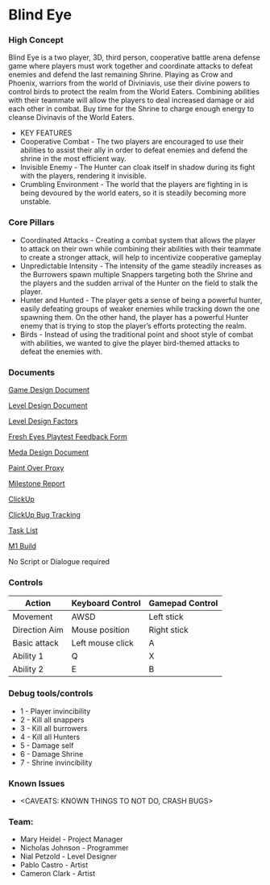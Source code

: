 # Blind Eye

### High Concept

Blind Eye is a two player, 3D, third person, cooperative battle arena defense game where players must work together and coordinate attacks to defeat enemies and defend the last remaining Shrine. Playing as Crow and Phoenix, warriors from the world of Diviniavis, use their divine powers to control birds to protect the realm from the World Eaters. Combining abilities with their teammate will allow the players to deal increased damage or aid each other in combat. Buy time for the Shrine to charge enough energy to cleanse Divinavis of the World Eaters.

* KEY FEATURES
* Cooperative Combat - The two players are encouraged to use their abilities to assist their ally in order to defeat enemies and defend the shrine in the most efficient way. 
* Invisible Enemy - The Hunter can cloak itself in shadow during its fight with the players, rendering it invisible.
* Crumbling Environment - The world that the players are fighting in is being devoured by the world eaters, so it is steadily becoming more unstable.

### Core Pillars
* Coordinated Attacks - Creating a combat system that allows the player to attack on their own while combining their abilities with their teammate to create a stronger attack, will help to incentivize cooperative gameplay
* Unpredictable Intensity - The intensity of the game steadily increases as the Burrowers spawn multiple Snappers targeting both the Shrine and the players and the sudden arrival of the Hunter on the field to stalk the player.
* Hunter and Hunted - The player gets a sense of being a powerful hunter, easily defeating groups of weaker enemies while tracking down the one spawning them. On the other hand, the player has a powerful Hunter enemy that is trying to stop the player’s efforts protecting the realm.
* Birds - Instead of using the traditional point and shoot style of combat with abilities, we wanted to give the player bird-themed attacks to defeat the enemies with.

### Documents

[Game Design Document](<https://docs.google.com/document/d/1v6Kb8D5iBFX2CARsvLRC01mK8gDOMmLfhdmhwX2aG-E/edit?usp=sharing>)

[Level Design Document](<https://docs.google.com/document/d/1roQ3wO4u3DfY_e0xRNNjT790BjSBD0Q3b03pxDe3Muc/edit?usp=sharing>)

[Level Design Factors](<???>)

[Fresh Eyes Playtest Feedback Form](<https://docs.google.com/forms/d/1EpBZoUvKfLMMF3GaZU68zBlcoBp9yx0hS8Al0QKMMKw/edit?usp=sharing>)

[Meda Design Document](<https://miro.com/app/board/uXjVOpPOsmM=/?share_link_id=994276187786>)

[Paint Over Proxy](<https://miro.com/app/board/uXjVOUxW1fA=/>)

[Milestone Report](<https://docs.google.com/document/d/1K73V15MdtJuQGsLiJoxIn5og0Oes6zCeDTwmnhxSfb0/edit?usp=sharing>)

[ClickUp](<https://sharing.clickup.com/36275028/l/h/7-36275028-1/c9451079576f585>)

[ClickUp Bug Tracking](<https://sharing.clickup.com/36275028/l/h/4-66055448-1/f02f6ce478cad62>)

[Task List](<https://docs.google.com/spreadsheets/d/1aE1CwJExc6e-ufWwJ5Wjcxcs_S_H9AzUSZRLkWGL6Ek/edit?usp=sharing>)

[M1 Build](<https://drive.vfs.com/index.php/apps/files/?dir=/VFSSTORAGE10%20Dropbox%20GDPGSD/Builds/GD66PG22/BlindEye/M1&fileid=75792717>)

No Script or Dialogue required

### Controls

Action               | Keyboard Control  | Gamepad Control
---                  |---                |---
Movement             | AWSD              | Left stick
Direction Aim        | Mouse position    | Right stick
Basic attack         | Left mouse click  | A
Ability 1            | Q                 | X
Ability 2            | E                 | B


### Debug tools/controls

* 1 - Player invincibility
* 2 - Kill all snappers
* 3 - Kill all burrowers
* 4 - Kill all Hunters
* 5 - Damage self
* 6 - Damage Shrine
* 7 - Shrine invincibility


### Known Issues

* <CAVEATS: KNOWN THINGS TO NOT DO, CRASH BUGS>

### Team:

* Mary Heidel - Project Manager
* Nicholas Johnson - Programmer
* Nial Petzold - Level Designer
* Pablo Castro - Artist
* Cameron Clark - Artist
